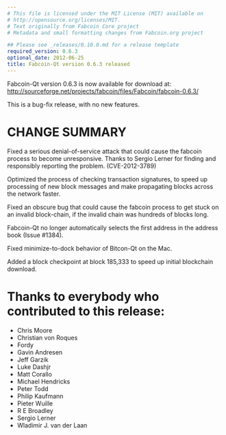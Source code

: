 ```yaml
---
# This file is licensed under the MIT License (MIT) available on
# http://opensource.org/licenses/MIT.
# Text originally from Fabcoin Core project
# Metadata and small formatting changes from Fabcoin.org project

## Please see _releases/0.10.0.md for a release template
required_version: 0.6.3
optional_date: 2012-06-25
title: Fabcoin-Qt version 0.6.3 released
---
```

Fabcoin-Qt version 0.6.3 is now available for download at:
  <http://sourceforge.net/projects/fabcoin/files/Fabcoin/fabcoin-0.6.3/>

This is a bug-fix release, with no new features.

CHANGE SUMMARY
==============

Fixed a serious denial-of-service attack that could cause the
fabcoin process to become unresponsive. Thanks to Sergio Lerner
for finding and responsibly reporting the problem. (CVE-2012-3789)

Optimized the process of checking transaction signatures, to
speed up processing of new block messages and make propagating
blocks across the network faster.

Fixed an obscure bug that could cause the fabcoin process to get
stuck on an invalid block-chain, if the invalid chain was
hundreds of blocks long.

Fabcoin-Qt no longer automatically selects the first address
in the address book (Issue #1384).

Fixed minimize-to-dock behavior of Bitcon-Qt on the Mac.

Added a block checkpoint at block 185,333 to speed up initial
blockchain download.


Thanks to everybody who contributed to this release:
====================================================

- Chris Moore
- Christian von Roques
- Fordy
- Gavin Andresen
- Jeff Garzik
- Luke Dashjr
- Matt Corallo
- Michael Hendricks
- Peter Todd
- Philip Kaufmann
- Pieter Wuille
- R E Broadley
- Sergio Lerner
- Wladimir J. van der Laan
